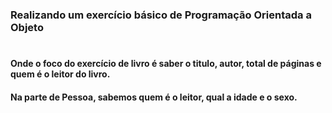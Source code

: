 ### Realizando um exercício básico de Programação Orientada a Objeto
#
#### Onde o foco do exercício de livro é saber o titulo, autor, total de páginas e quem é o leitor do livro.
#### Na parte de Pessoa, sabemos quem é o leitor, qual a idade e o sexo.